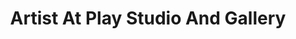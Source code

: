 ---
title: "Artist At Play Studio And Gallery"
url: /berkeley/artist-at-play-studio-and-gallery/
shop: art
---